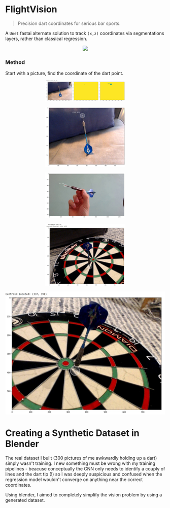 # FlightVision
> Precision dart coordinates for serious bar sports.

A `Unet` fastai alternate solution to track `(x,z)` coordinates via segmentations layers, rather than classical regression. 

<p align="center">
  <img src="https://github.com/lukexyz/FlightVision/blob/master/media/tracker_shot_hq.gif"> 
</p>

 
### Method 
Start with a picture, find the coordinate of the dart point.

<p align="center">
  <img src="https://github.com/lukexyz/FlightVision/blob/master/media/training_centroid_01.JPG?raw=true" width=50%>
</p>


<p align="center">
  <img src="https://github.com/lukexyz/FlightVision/blob/master/media/training_sofa_01.JPG?raw=true" width=50%>
</p>



<p align="center">
  <img src="https://github.com/lukexyz/FlightVision/blob/master/media/centroid_handhold.JPG?raw=true" width=50%>
</p>

<p align="center">
  <img src="https://github.com/lukexyz/FlightVision/blob/master/media/centroid_xy.JPG?raw=true" width=50%>
</p>







![output_coords_001.JPG](media/output_coords_001.JPG) 

# Creating a Synthetic Dataset in Blender
The real dataset I built (300 pictures of me awkwardly holding up a dart) simply wasn't training. I new something must be wrong with my training pipelines - beacuse conceptually the CNN only needs to identify a couply of lines and the dart tip (!) so I was deeply suspicious and confused when the regression model wouldn't converge on anything near the correct coordinates.  

Using blender, I aimed to completely simplify the vision problem by using a generated dataset.  

